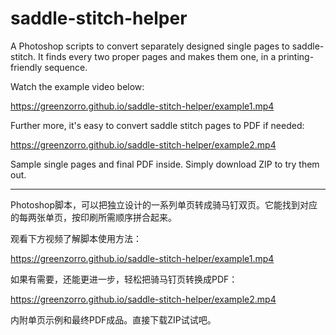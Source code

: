 # saddle-stitch-helper

A Photoshop scripts to convert separately designed single pages to saddle-stitch. It finds every two proper pages and makes them one, in a printing-friendly sequence.

Watch the example video below:

https://greenzorro.github.io/saddle-stitch-helper/example1.mp4

Further more, it's easy to convert saddle stitch pages to PDF if needed:

https://greenzorro.github.io/saddle-stitch-helper/example2.mp4

Sample single pages and final PDF inside. Simply download ZIP to try them out.

---

Photoshop脚本，可以把独立设计的一系列单页转成骑马钉双页。它能找到对应的每两张单页，按印刷所需顺序拼合起来。

观看下方视频了解脚本使用方法：

https://greenzorro.github.io/saddle-stitch-helper/example1.mp4

如果有需要，还能更进一步，轻松把骑马钉页转换成PDF：

https://greenzorro.github.io/saddle-stitch-helper/example2.mp4

内附单页示例和最终PDF成品。直接下载ZIP试试吧。
